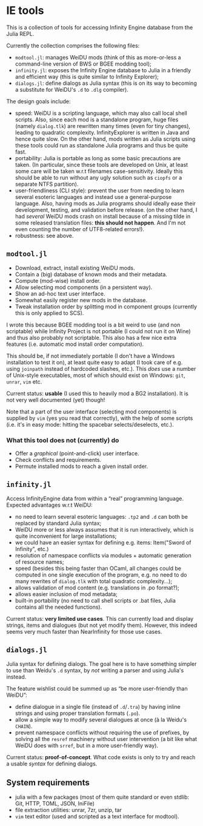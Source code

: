# IE tools

This is a collection of tools for accessing Infinity Engine database
from the Julia REPL.

Currently the collection comprises the following files:
 - `modtool.jl`: manages WeiDU mods (think of this as
   more-or-less a command-line version of BWS or BGEE modding tool);
 - `infinity.jl`: exposes the Infinity Engine database to Julia in a
   friendly and efficient way (this is quite similar to Infinity Explorer);
 - `dialogs.jl`: define dialogs as Julia syntax (this is on its way to
   becoming a substitute for WeiDU's `.d` to `.dlg` compiler).

The design goals include:
 - speed: WeiDU is a scripting language, which may also call local shell
   scripts. Also, since each mod is a standalone program, huge files
   (namely `dialog.tlk`) are rewritten many times (even for tiny
   changes), leading to quadratic complexity. InfinityExplorer is written
   in Java and hence quite slow. On the other hand, mods written as Julia
   scripts using these tools could run as standalone Julia programs and
   thus be quite fast.
 - portability: Julia is portable as long as some basic precautions are
   taken. (In particular, since these tools are developed on Unix, at
   least some care will be taken w.r.t filenames case-sensitivity.
   Ideally this should be able to run without any ugly solution such as
   `ciopfs` or a separate NTFS partition).
 - user-friendliness (CLI style): prevent the user from needing to learn
   several esoteric languages and instead use a general-purpose language.
   Also, having mods as Julia programs should ideally ease their
   development, testing, and validation before release.
   (on the other hand, I had *several* WeiDU mods crash on install
   because of a missing tilde in some released translation files:
   **this should not happen**. And I'm not even counting the number of
   UTF8-related errors!).
 - robustness: see above.

## `modtool.jl`

 - Download, extract, install existing WeiDU mods.
 - Contain a (big) database of known mods and their metadata.
 - Compute (mod-wise) install order.
 - Allow selecting mod components (in a persistent way).
 - Show an ad-hoc text user interface.
 - Somewhat easily register new mods in the database.
 - Tweak installation order by splitting mod in component groups
   (currently this is only applied to SCS).

I wrote this because BGEE modding tool is a bit weird to use (and non
scriptable) while Infinity Project is not portable (I could not run it on
Wine) and thus also probably not scriptable. This also has a few nice
extra features (i.e. automatic mod install order computation).

This should be, if not immediately portable (I don't have a Windows
installation to test it on), at least quite easy to adapt (I took care of
e.g. using `joinpath` instead of hardcoded slashes, etc.). This *does*
use a number of Unix-style executables, most of which should exist on
Windows: `git`, `unrar`, `vim` etc.

Current status: **usable** (I used this to heavily mod a BG2
installation). It is not very well documented (yet) though!

Note that a part of the user interface (selecting mod components)
is supplied by `vim` (yes you read that correctly),
with the help of some scripts (i.e. it's in easy mode:
hitting the spacebar selects/deselects, etc.).

### What this tool does not (currently) do
 - Offer a *graphical* (point-and-click) user interface.
 - Check conflicts and requirements.
 - Permute installed mods to reach a given install order.

## `infinity.jl`

Access InfinityEngine data from within a “real” programming language.
Expected advantages w.r.t WeiDU:

 - no need to learn several esoteric languages: `.tp2` and `.d` can both
   be replaced by standard Julia syntax;
 - WeiDU more or less always assumes that it is run interactively, which
   is quite inconvenient for large installations;
 - we could have an easier syntax for defining e.g. items:
    Item("Sword of Infinity", etc.)
 - resolution of namespace conflicts via modules + automatic generation of
   resource names;
 - speed (besides this being faster than OCaml, all changes could be
   computed in one single execution of the program, e.g. no need to do
   many rewrites of `dialog.tlk` with total quadratic complexity...);
 - allows validation of mod content (e.g. translations in .po format?);
 - allows easier inclusion of mod metadata;
 - built-in portability (no need to call shell scripts or .bat files,
   Julia contains all the needed functions).


Current status: **very limited use cases**. This can currently load and
display strings, items and dialogues (but not yet modify them).
However, this indeed seems very much faster than NearInfinity for those
use cases.

## `dialogs.jl`

Julia syntax for defining dialogs.
The goal here is to have something simpler to use than Weidu's `.d`
syntax, by *not* writing a parser and using Julia's instead.

The feature wishlist could be summed up as “be more user-friendly than
WeiDU”:
 - define dialogue in a single file (instead of `.d`/`.tra`) by having
   inline strings and using proper translation formats (`.po`).
 - allow a simple way to modify several dialogues at once (à la Weidu's
   `CHAIN`).
 - prevent namespace conflicts without requiring the use of prefixes,
   by solving all the `resref` machinery without user intervention
   (a bit like what WeiDU does with `srref`, but in a more user-friendly
   way).

Current status: **proof-of-concept**. What code exists is only to try and
reach a usable *syntax* for defining dialogs.

## System requirements
 - julia with a few packages (most of them quite standard or even stdlib:
   Git, HTTP, TOML, JSON, IniFile)
 - file extraction utilities: unrar, 7zr, unzip, tar
 - `vim` text editor (used and scripted as a text interface for modtool).

